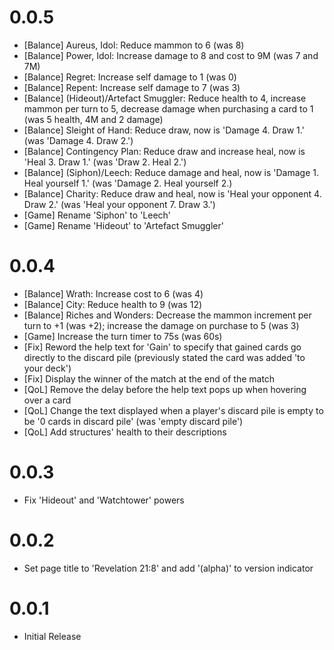 # 0.0.5
- [Balance] Aureus, Idol: Reduce mammon to 6 (was 8)
- [Balance] Power, Idol: Increase damage to 8 and cost to 9M (was 7 and 7M)
- [Balance] Regret: Increase self damage to 1 (was 0)
- [Balance] Repent: Increase self damage to 7 (was 3)
- [Balance] (Hideout)/Artefact Smuggler: Reduce health to 4, increase mammon per turn to 5, decrease damage when purchasing a card to 1 (was 5 health, 4M and 2 damage)
- [Balance] Sleight of Hand: Reduce draw, now is 'Damage 4. Draw 1.' (was 'Damage 4. Draw 2.')
- [Balance] Contingency Plan: Reduce draw and increase heal, now is 'Heal 3. Draw 1.' (was 'Draw 2. Heal 2.')
- [Balance] (Siphon)/Leech: Reduce damage and heal, now is 'Damage 1. Heal yourself 1.' (was 'Damage 2. Heal yourself 2.)
- [Balance] Charity: Reduce draw and heal, now is 'Heal your opponent 4. Draw 2.' (was 'Heal your opponent 7. Draw 3.')
- [Game] Rename 'Siphon' to 'Leech'
- [Game] Rename 'Hideout' to 'Artefact Smuggler'

# 0.0.4
- [Balance] Wrath: Increase cost to 6 (was 4)
- [Balance] City: Reduce health to 9 (was 12)
- [Balance] Riches and Wonders: Decrease the mammon increment per turn to +1 (was +2); increase the damage on purchase to 5 (was 3)
- [Game] Increase the turn timer to 75s (was 60s)
- [Fix] Reword the help text for 'Gain' to specify that gained cards go directly to the discard pile (previously stated the card was added 'to your deck')
- [Fix] Display the winner of the match at the end of the match
- [QoL] Remove the delay before the help text pops up when hovering over a card
- [QoL] Change the text displayed when a player's discard pile is empty to be '0 cards in discard pile' (was 'empty discard pile')
- [QoL] Add structures' health to their descriptions

# 0.0.3
- Fix 'Hideout' and 'Watchtower' powers

# 0.0.2
- Set page title to 'Revelation 21:8' and add '(alpha)' to version indicator

# 0.0.1
- Initial Release
